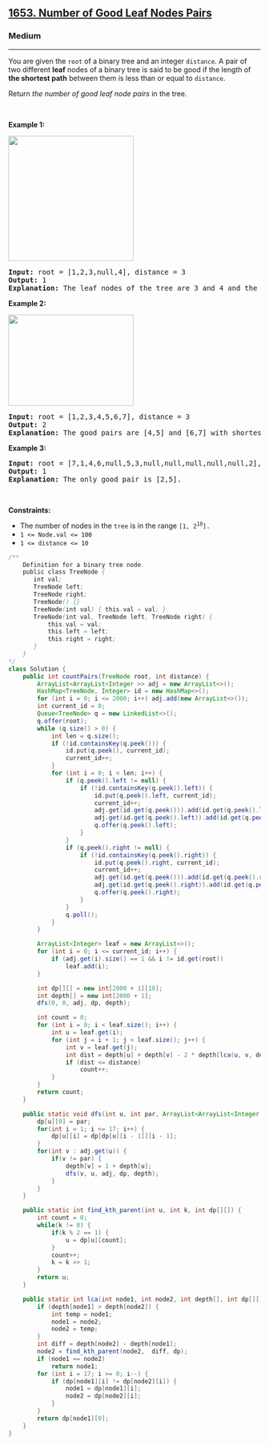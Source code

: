 <h2><a href="https://leetcode.com/problems/number-of-good-leaf-nodes-pairs">1653. Number of Good Leaf Nodes Pairs</a></h2><h3>Medium</h3><hr><p>You are given the <code>root</code> of a binary tree and an integer <code>distance</code>. A pair of two different <strong>leaf</strong> nodes of a binary tree is said to be good if the length of <strong>the shortest path</strong> between them is less than or equal to <code>distance</code>.</p>

<p>Return <em>the number of good leaf node pairs</em> in the tree.</p>

<p>&nbsp;</p>
<p><strong class="example">Example 1:</strong></p>
<img alt="" src="https://assets.leetcode.com/uploads/2020/07/09/e1.jpg" style="width: 250px; height: 250px;" />
<pre>
<strong>Input:</strong> root = [1,2,3,null,4], distance = 3
<strong>Output:</strong> 1
<strong>Explanation:</strong> The leaf nodes of the tree are 3 and 4 and the length of the shortest path between them is 3. This is the only good pair.
</pre>

<p><strong class="example">Example 2:</strong></p>
<img alt="" src="https://assets.leetcode.com/uploads/2020/07/09/e2.jpg" style="width: 250px; height: 182px;" />
<pre>
<strong>Input:</strong> root = [1,2,3,4,5,6,7], distance = 3
<strong>Output:</strong> 2
<strong>Explanation:</strong> The good pairs are [4,5] and [6,7] with shortest path = 2. The pair [4,6] is not good because the length of ther shortest path between them is 4.
</pre>

<p><strong class="example">Example 3:</strong></p>

<pre>
<strong>Input:</strong> root = [7,1,4,6,null,5,3,null,null,null,null,null,2], distance = 3
<strong>Output:</strong> 1
<strong>Explanation:</strong> The only good pair is [2,5].
</pre>

<p>&nbsp;</p>
<p><strong>Constraints:</strong></p>

<ul>
	<li>The number of nodes in the <code>tree</code> is in the range <code>[1, 2<sup>10</sup>].</code></li>
	<li><code>1 &lt;= Node.val &lt;= 100</code></li>
	<li><code>1 &lt;= distance &lt;= 10</code></li>
</ul>

```java
/**
    Definition for a binary tree node.
    public class TreeNode {
       int val;
       TreeNode left;
       TreeNode right;
       TreeNode() {}
       TreeNode(int val) { this.val = val; }
       TreeNode(int val, TreeNode left, TreeNode right) {
           this.val = val;
           this.left = left;
           this.right = right;
       }
    }
*/
class Solution {
    public int countPairs(TreeNode root, int distance) {
        ArrayList<ArrayList<Integer >> adj = new ArrayList<>();
        HashMap<TreeNode, Integer> id = new HashMap<>();
        for (int i = 0; i <= 2000; i++) adj.add(new ArrayList<>());
        int current_id = 0;
        Queue<TreeNode> q = new LinkedList<>();
        q.offer(root);
        while (q.size() > 0) {
            int len = q.size();
            if (!id.containsKey(q.peek())) {
                id.put(q.peek(), current_id);
                current_id++;
            }
            for (int i = 0; i < len; i++) {
                if (q.peek().left != null) {
                    if (!id.containsKey(q.peek().left)) {
                        id.put(q.peek().left, current_id);
                        current_id++;
                        adj.get(id.get(q.peek())).add(id.get(q.peek().left));
                        adj.get(id.get(q.peek().left)).add(id.get(q.peek()));
                        q.offer(q.peek().left);
                    }
                }
                if (q.peek().right != null) {
                    if (!id.containsKey(q.peek().right)) {
                        id.put(q.peek().right, current_id);
                        current_id++;
                        adj.get(id.get(q.peek())).add(id.get(q.peek().right));
                        adj.get(id.get(q.peek().right)).add(id.get(q.peek()));
                        q.offer(q.peek().right);
                    }
                }
                q.poll();
            }
        }

        ArrayList<Integer> leaf = new ArrayList<>();
        for (int i = 0; i <= current_id; i++) {
            if (adj.get(i).size() == 1 && i != id.get(root))
                leaf.add(i);
        }

        int dp[][] = new int[2000 + 1][18];
        int depth[] = new int[2000 + 1];
        dfs(0, 0, adj, dp, depth);

        int count = 0;
        for (int i = 0; i < leaf.size(); i++) {
            int u = leaf.get(i);
            for (int j = i + 1; j < leaf.size(); j++) {
                int v = leaf.get(j);
                int dist = depth[u] + depth[v] - 2 * depth[lca(u, v, depth, dp)];
                if (dist <= distance)
                    count++;
            }
        }
        return count;
    }

    public static void dfs(int u, int par, ArrayList<ArrayList<Integer >> adj, int dp[][], int depth[]) {
        dp[u][0] = par;
        for(int i = 1; i <= 17; i++) {
            dp[u][i] = dp[dp[u][i - 1]][i - 1];
        }
        for(int v : adj.get(u)) {
            if(v != par) {
                depth[v] = 1 + depth[u];
                dfs(v, u, adj, dp, depth);
            }
        }
    }

    public static int find_kth_parent(int u, int k, int dp[][]) {
        int count = 0;
        while(k != 0) {
            if(k % 2 == 1) {
                u = dp[u][count];
            }
            count++;
            k = k >> 1;
        }
        return u;
    }

    public static int lca(int node1, int node2, int depth[], int dp[][]) {
        if (depth[node1] > depth[node2]) {
            int temp = node1;
            node1 = node2;
            node2 = temp;
        }
        int diff = depth[node2] - depth[node1];
        node2 = find_kth_parent(node2,  diff, dp);
        if (node1 == node2)
            return node1;
        for (int i = 17; i >= 0; i--) {
            if (dp[node1][i] != dp[node2][i]) {
                node1 = dp[node1][i];
                node2 = dp[node2][i];
            }
        }
        return dp[node1][0];
    }
}
```

